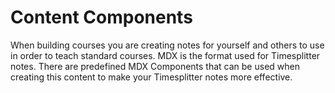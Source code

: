 # Content Components

When building courses you are creating notes for yourself and others to use in order to teach standard courses. MDX is the format used for Timesplitter notes. There are predefined MDX Components that can be used when creating this content to make your Timesplitter notes more effective.